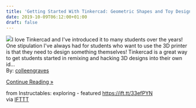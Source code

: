 ```yaml
---
title: 'Getting Started With Tinkercad: Geometric Shapes and Toy Design'
date: 2019-10-09T06:12:00+01:00
draft: false
---
```


[![](https://content.instructables.com/FH7/I8LL/K1I8IM8A/FH7I8LLK1I8IM8A.SMALL.jpg)](https://www.instructables.com/id/Getting-Started-With-Tinkercad-Geometric-Shapes-an/)I love Tinkercad and I've introduced it to many students over the years! One stipulation I've always had for students who want to use the 3D printer is that they need to design something themselves! Tinkercad is a great way to get students started in remixing and hacking 3D designs into their own id...  
By: [colleengraves](https://www.instructables.com/member/colleengraves/)  
  
[Continue Reading »](https://www.instructables.com/id/Getting-Started-With-Tinkercad-Geometric-Shapes-an/)  
  
from Instructables: exploring - featured https://ift.tt/33efPYN  
via [IFTTT](https://ifttt.com/?ref=da&site=blogger)